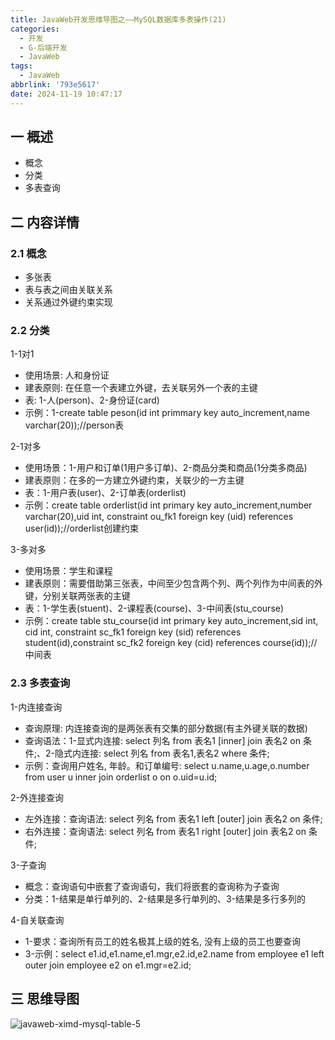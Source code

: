 ```yaml
---
title: JavaWeb开发思维导图之——MySQL数据库多表操作(21)
categories:
  - 开发
  - G-后端开发
  - JavaWeb
tags:
  - JavaWeb
abbrlink: '793e5617'
date: 2024-11-19 10:47:17
---
```

## 一 概述

* 概念
* 分类
* 多表查询

<!--more-->

## 二 内容详情

### 2.1  概念

* 多张表
* 表与表之间由关联关系
* 关系通过外键约束实现

### 2.2 分类

1-1对1

* 使用场景: 人和身份证
* 建表原则: 在任意一个表建立外键，去关联另外一个表的主键
* 表: 1-人(person)、2-身份证(card)
* 示例：1-create table peson(id int primmary key auto_increment,name varchar(20));//person表

2-1对多

* 使用场景：1-用户和订单(1用户多订单)、2-商品分类和商品(1分类多商品)
* 建表原则：在多的一方建立外键约束，关联少的一方主键
* 表：1-用户表(user)、2-订单表(orderlist)
* 示例：create table orderlist(id int primary key auto_increment,number varchar(20),uid int, constraint ou_fk1 foreign key (uid) references user(id));//orderlist创建约束

3-多对多

* 使用场景：学生和课程
* 建表原则：需要借助第三张表，中间至少包含两个列、两个列作为中间表的外键，分别关联两张表的主键
* 表：1-学生表(stuent)、2-课程表(course)、3-中间表(stu_course)
* 示例：create table stu_course(id int primary key auto_increment,sid int, cid int, constraint sc_fk1 foreign key (sid) references student(id),constraint sc_fk2 foreign key (cid) references course(id));//中间表

### 2.3 多表查询

1-内连接查询

* 查询原理: 内连接查询的是两张表有交集的部分数据(有主外键关联的数据)
* 查询语法：1-显式内连接: select 列名 from 表名1 [inner] join 表名2 on 条件;、2-隐式内连接: select 列名 from 表名1,表名2 where 条件;
* 示例：查询用户姓名, 年龄。和订单编号: select u.name,u.age,o.number from user u inner join orderlist o on o.uid=u.id;

2-外连接查询

* 左外连接：查询语法: select 列名 from 表名1 left [outer] join 表名2 on 条件;
* 右外连接：查询语法: select 列名 from 表名1 right [outer] join 表名2 on 条件;

3-子查询

* 概念：查询语句中嵌套了查询语句，我们将嵌套的查询称为子查询
* 分类：1-结果是单行单列的、2-结果是多行单列的、3-结果是多行多列的

4-自关联查询

* 1-要求：查询所有员工的姓名极其上级的姓名, 没有上级的员工也要查询
* 3-示例：select e1.id,e1.name,e1.mgr,e2.id,e2.name from employee e1 left outer join employee e2 on e1.mgr=e2.id;

## 三 思维导图

![javaweb-ximd-mysql-table-5][1]



[1]:https://cdn.jsdelivr.net/gh/PGzxc/CDN/blog-java/javaweb-ximd-mysql-table-5.png